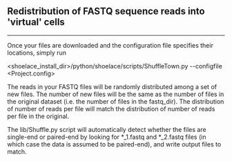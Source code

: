 ## Redistribution of FASTQ sequence reads into 'virtual' cells
--------------------------------------------------------------

Once your files are downloaded and the configuration file specifies their locations, simply run

  <shoelace_install_dir>/python/shoelace/scripts/ShuffleTown.py --configfile <Project.config>
  
The reads in your FASTQ files will be randomly distributed among a set of new files.  The number of new files will be the same as the number of files in the original dataset (i.e. the number of files in the fastq_dir).  The distribution of number of reads per file will match the distribution of number of reads per file in the original.

The lib/Shuffle.py script will automatically detect whether the files are single-end or paired-end by looking for *_1.fastq and *_2.fastq files (in which case the data is assumed to be paired-end), and write output files to match.
